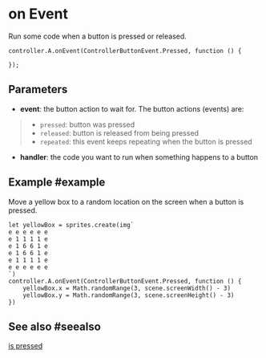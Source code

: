 # on Event

Run some code when a button is pressed or released.

```sig
controller.A.onEvent(ControllerButtonEvent.Pressed, function () {

});
```

## Parameters

* **event**: the button action to wait for. The button actions (events) are:
> * ``pressed``: button was pressed
> * ``released``: button is released from being pressed
> * ``repeated``: this event keeps repeating when the button is pressed
* **handler**: the code you want to run when something happens to a button

## Example #example

Move a yellow box to a random location on the screen when a button is pressed.

```blocks
let yellowBox = sprites.create(img`
e e e e e e
e 1 1 1 1 e
e 1 6 6 1 e
e 1 6 6 1 e
e 1 1 1 1 e
e e e e e e
`)
controller.A.onEvent(ControllerButtonEvent.Pressed, function () {
    yellowBox.x = Math.randomRange(3, scene.screenWidth() - 3)
    yellowBox.y = Math.randomRange(3, scene.screenHeight() - 3)
})
```

## See also #seealso

[is pressed](/reference/controller/button/is-pressed)
